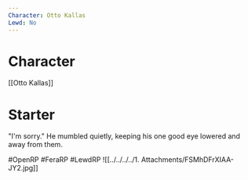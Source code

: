 ```yaml
---
Character: Otto Kallas
Lewd: No
---
```

# Character
[[Otto Kallas]]

# Starter
"I'm sorry." He mumbled quietly, keeping his one good eye lowered and away from them.

#OpenRP #FeraRP #LewdRP 
![[../../../../1. Attachments/FSMhDFrXIAA-JY2.jpg]]